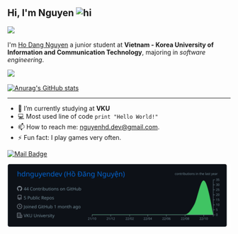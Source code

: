 ## **Hi, I'm Nguyen** <img src="https://user-images.githubusercontent.com/1303154/88677602-1635ba80-d120-11ea-84d8-d263ba5fc3c0.gif" width="28px" height="28px" alt="hi">
<img src="https://cdn.vku-udn.edu.vn/vku/images/logo.png"> 

I'm [Ho Dang Nguyen](https://www.facebook.com/100027783050819) a junior student at **Vietnam - Korea University of Information and Communication Technology**, majoring in *software engineering*.


![](https://komarev.com/ghpvc/?username=hdnguyendev)

[![Anurag's GitHub stats](https://github-readme-stats.vercel.app/api?username=hdnguyendev&theme=dracula)](https://github.com/anuraghazra/github-readme-stats)

<hr>

- 🔭 I’m currently studying at **VKU**
- :computer: Most used line of code `print "Hello World!"`
- 📫 How to reach me: nguyenhd.dev@gmail.com.
- ⚡ Fun fact: I play games very often.

[![Mail Badge](https://img.shields.io/badge/-nguyenhd.dev-c0392b?style=flat&labelColor=c0392b&logo=gmail&logoColor=white)](mailto:nguyenhd.dev@gmail.com)


[![](https://raw.githubusercontent.com/hdnguyendev/profile/master/profile-summary-card-output/github_dark/0-profile-details.svg)](https://github.com/vn7n24fzkq/github-profile-summary-cards)




